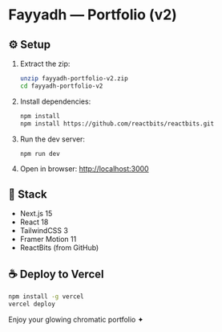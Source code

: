 # Fayyadh — Portfolio (v2)

## ⚙️ Setup
1. Extract the zip:
   ```bash
   unzip fayyadh-portfolio-v2.zip
   cd fayyadh-portfolio-v2
   ```

2. Install dependencies:
   ```bash
   npm install
   npm install https://github.com/reactbits/reactbits.git
   ```

3. Run the dev server:
   ```bash
   npm run dev
   ```

4. Open in browser:
   [http://localhost:3000](http://localhost:3000)

## 🧩 Stack
- Next.js 15
- React 18
- TailwindCSS 3
- Framer Motion 11
- ReactBits (from GitHub)

## ☕ Deploy to Vercel
```bash
npm install -g vercel
vercel deploy
```

Enjoy your glowing chromatic portfolio ✦
